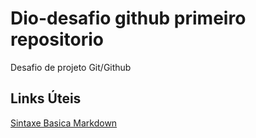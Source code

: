 # Dio-desafio github primeiro repositorio
Desafio de projeto Git/Github

## Links Úteis 
[Sintaxe Basica Markdown](https://www.markdownguide.org/basic-syntax/)
